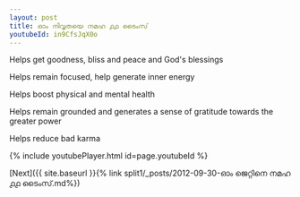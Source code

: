 ```yaml
---
layout: post
title: ഓം നിവൃതയെ നമഹ ൧൧ ടൈംസ്
youtubeId: in9CfsJqX0o
---
```

 
 
Helps get goodness, bliss and peace and God's blessings
 
Helps remain focused, help generate inner energy 
 
Helps boost physical and mental health 
 
Helps remain grounded and generates a sense of gratitude towards the greater power 
 
Helps reduce bad karma
 
 
 
 


{% include youtubePlayer.html id=page.youtubeId %}
 
[Next]({{ site.baseurl }}{% link  split1/_posts/2012-09-30-ഓം ജെറ്റിനെ നമഹ ൧൧ ടൈംസ്.md%})
 
